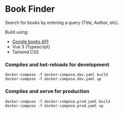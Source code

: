 # Book Finder
Search for books by entering a query (Title, Author, etc).

Build using:
* [Google books API](https://developers.google.com/books/docs/v1/using#query-params)
* Vue 3 (Typescript)
* Tailwind CSS

### Compiles and hot-reloads for development
```
docker-compose -f docker-compose.dev.yaml build
docker-compose -f docker-compose.dev.yaml up
```

### Compiles and serve for production
```
docker-compose -f docker-compose.prod.yaml build
docker-compose -f docker-compose.prod.yaml up
```